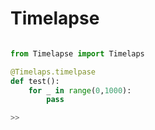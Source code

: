 # Timelapse

```Python

from Timelapse import Timelaps

@Timelaps.timelpase
def test():
    for _ in range(0,1000):
        pass

>>

```